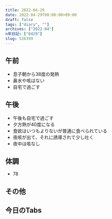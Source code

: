 ```yaml
---
title: 2022-04-29
date: 2022-04-29T00:00:00+09:00
draft: false
tags: ["diary", ""]
archives: ["2022-04"]
n年日記: ["0429"]
slug: 526399
---
```

## 午前
- 息子朝から38度の発熱
- 鼻水や咳はない
- 自宅で過ごす
## 午後
- 午後も自宅で過ごす
- 夕方熱が40度になる
- 食欲はいつもよりないが普通に食べられている
- 夜咳が出て、それに誘導されて少し吐く
- 夜中は咳なし
## 体調
- 78
## その他
## 今日のTabs